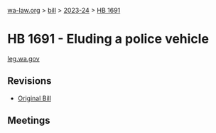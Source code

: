 [wa-law.org](/) > [bill](/bill/) > [2023-24](/bill/2023-24/) > [HB 1691](/bill/2023-24/hb/1691/)

# HB 1691 - Eluding a police vehicle
[leg.wa.gov](https://app.leg.wa.gov/billsummary?BillNumber=1691&Year=2023&Initiative=false)

## Revisions
* [Original Bill](1/)

## Meetings